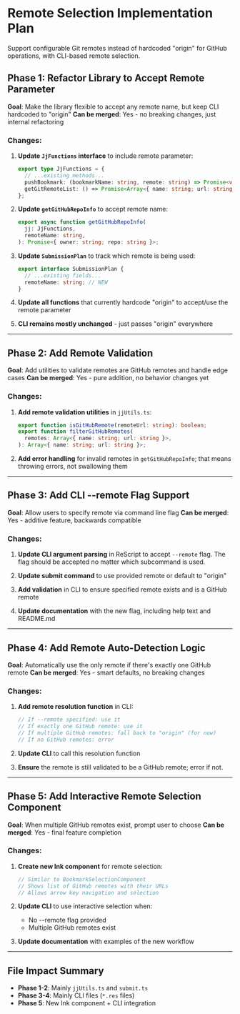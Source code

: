 # Remote Selection Implementation Plan

Support configurable Git remotes instead of hardcoded "origin" for GitHub operations, with CLI-based remote selection.

## Phase 1: Refactor Library to Accept Remote Parameter

**Goal**: Make the library flexible to accept any remote name, but keep CLI hardcoded to "origin"
**Can be merged**: Yes - no breaking changes, just internal refactoring

### Changes:

1. **Update `JjFunctions` interface** to include remote parameter:

   ```typescript
   export type JjFunctions = {
     // ...existing methods...
     pushBookmark: (bookmarkName: string, remote: string) => Promise<void>;
     getGitRemoteList: () => Promise<Array<{ name: string; url: string }>>;
   };
   ```

2. **Update `getGitHubRepoInfo`** to accept remote name:

   ```typescript
   export async function getGitHubRepoInfo(
     jj: JjFunctions,
     remoteName: string,
   ): Promise<{ owner: string; repo: string }>;
   ```

3. **Update `SubmissionPlan`** to track which remote is being used:

   ```typescript
   export interface SubmissionPlan {
     // ...existing fields...
     remoteName: string; // NEW
   }
   ```

4. **Update all functions** that currently hardcode "origin" to accept/use the remote parameter

5. **CLI remains mostly unchanged** - just passes "origin" everywhere

---

## Phase 2: Add Remote Validation

**Goal**: Add utilities to validate remotes are GitHub remotes and handle edge cases
**Can be merged**: Yes - pure addition, no behavior changes yet

### Changes:

1. **Add remote validation utilities** in `jjUtils.ts`:

   ```typescript
   export function isGitHubRemote(remoteUrl: string): boolean;
   export function filterGitHubRemotes(
     remotes: Array<{ name: string; url: string }>,
   ): Array<{ name: string; url: string }>;
   ```

2. **Add error handling** for invalid remotes in `getGitHubRepoInfo`; that means throwing errors, not swallowing them

---

## Phase 3: Add CLI --remote Flag Support

**Goal**: Allow users to specify remote via command line flag
**Can be merged**: Yes - additive feature, backwards compatible

### Changes:

1. **Update CLI argument parsing** in ReScript to accept `--remote` flag. The flag should be accepted no matter which subcommand is used.

2. **Update submit command** to use provided remote or default to "origin"

3. **Add validation** in CLI to ensure specified remote exists and is a GitHub remote

4. **Update documentation** with the new flag, including help text and README.md

---

## Phase 4: Add Remote Auto-Detection Logic

**Goal**: Automatically use the only remote if there's exactly one GitHub remote
**Can be merged**: Yes - smart defaults, no breaking changes

### Changes:

1. **Add remote resolution function** in CLI:

   ```typescript
   // If --remote specified: use it
   // If exactly one GitHub remote: use it
   // If multiple GitHub remotes: fall back to "origin" (for now)
   // If no GitHub remotes: error
   ```

2. **Update CLI** to call this resolution function

3. **Ensure** the remote is still validated to be a GitHub remote; error if not.

---

## Phase 5: Add Interactive Remote Selection Component

**Goal**: When multiple GitHub remotes exist, prompt user to choose
**Can be merged**: Yes - final feature completion

### Changes:

1. **Create new Ink component** for remote selection:

   ```typescript
   // Similar to BookmarkSelectionComponent
   // Shows list of GitHub remotes with their URLs
   // Allows arrow key navigation and selection
   ```

2. **Update CLI** to use interactive selection when:

   - No --remote flag provided
   - Multiple GitHub remotes exist

3. **Update documentation** with examples of the new workflow

---

## File Impact Summary

- **Phase 1-2**: Mainly `jjUtils.ts` and `submit.ts`
- **Phase 3-4**: Mainly CLI files (`*.res` files)
- **Phase 5**: New Ink component + CLI integration
